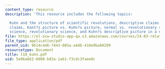 ```yaml
---
content_type: resource
description: 'This resource includes the following topics:

  Kuhn and the structure of scientific revolutions, descriptive claims vs. philosophical
  claims, Kant?s picture vs. Kuhn?s picture, normal vs. revolutionary science, normal
  science, revolutionary science, and Kuhn?s descriptive picture in a nutshell.'
file: https://ol-ocw-studio-app-qa.s3.amazonaws.com/courses/24-03-relativism-reason-and-reality-spring-2005/5e86a6626008b83a1ab1f3cdc3faee0c_l18_kuhn.pdf
file_type: application/pdf
parent_uid: 9614c4d6-7443-885a-a4d6-410e9ba80299
resourcetype: Document
title: l18_kuhn.pdf
uid: 5e86a662-6008-b83a-1ab1-f3cdc3faee0c
---
```

